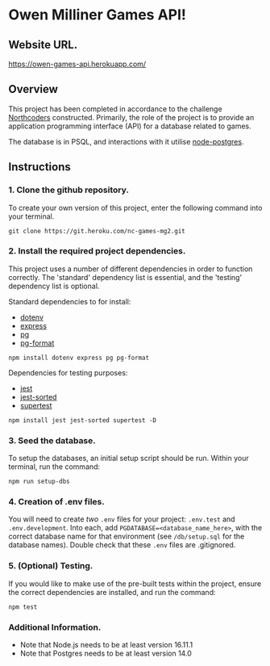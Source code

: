 # Owen Milliner Games API!

## Website URL.

https://owen-games-api.herokuapp.com/

## Overview

This project has been completed in accordance to the challenge [Northcoders](https://northcoders.com/) constructed. Primarily, the role of the project is to provide an application programming interface (API) for a database related to games.

The database is in PSQL, and interactions with it utilise [node-postgres](https://node-postgres.com/).

## Instructions

### 1. Clone the github repository.

To create your own version of this project, enter the following command into your terminal.

`git clone https://git.heroku.com/nc-games-mg2.git`

### 2. Install the required project dependencies.

This project uses a number of different dependencies in order to function correctly. The 'standard' dependency list is essential, and the 'testing' dependency list is optional.

Standard dependencies to for install:

- [dotenv](https://www.npmjs.com/package/dotenv)
- [express](https://www.npmjs.com/package/express)
- [pg](https://www.npmjs.com/package/pg)
- [pg-format](https://www.npmjs.com/search?q=pg-format)

`npm install dotenv express pg pg-format`

Dependencies for testing purposes:

- [jest](https://www.npmjs.com/package/jest)
- [jest-sorted](https://www.npmjs.com/package/jest-sorted)
- [supertest](https://www.npmjs.com/package/supertest)

`npm install jest jest-sorted supertest -D`

### 3. Seed the database.

To setup the databases, an initial setup script should be run. Within your terminal, run the command:

`npm run setup-dbs`

### 4. Creation of .env files.

You will need to create _two_ `.env` files for your project: `.env.test` and `.env.development`. Into each, add `PGDATABASE=<database_name_here>`, with the correct database name for that environment (see `/db/setup.sql` for the database names). Double check that these `.env` files are .gitignored.

### 5. (Optional) Testing.

If you would like to make use of the pre-built tests within the project, ensure the correct dependencies are installed, and run the command:

`npm test`

### Additional Information.

- Note that Node.js needs to be at least version 16.11.1
- Note that Postgres needs to be at least version 14.0
